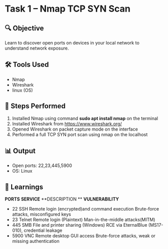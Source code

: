 # Task 1 – Nmap TCP SYN Scan

## 🔍 Objective
Learn to discover open ports on devices in your local network to understand network exposure.

## 🛠 Tools Used
- Nmap
- Wireshark
- linux (OS)

## 🧪 Steps Performed
1. Installed Nmap using command **sudo apt install nmap** on the terminal
2. Installed Wireshark from https://www.wireshark.org/
3. Opened Wireshark on packet capture mode on the interface
4. Performed a full TCP SYN port scan using nmap on the localhost

## 📊 Output
- Open ports: 22,23,445,5900
- OS: Linux

## 🧠 Learnings
   **PORTS**     **SERVICE**           **DESCRIPTION **                                           **VULNERABILITY**
   
-  22        SSH               Remote login (encrypted)and command execution          Brute-force attacks, misconfigured keys
-  23        Telnet            Remote login (Plaintext)                               Man-in-the-middle attacks(MITM)
-  445       SMB               File and printer sharing (Windows)                     RCE via EternalBlue (MS17-010), credential leakage
-  5900      VNC               Remote desktop GUI access                              Brute-force attacks, weak or missing authentication 
